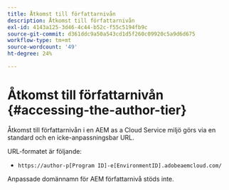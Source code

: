 ```yaml
---
title: Åtkomst till författarnivån
description: Åtkomst till författarnivån
exl-id: 4143a125-3d46-4c44-b52c-f55c5194fb9c
source-git-commit: d361ddc9a50a543cd1d5f260c09920c5a9d6d675
workflow-type: tm+mt
source-wordcount: '49'
ht-degree: 24%

---
```


# Åtkomst till författarnivån {#accessing-the-author-tier}

Åtkomst till författarnivån i en AEM as a Cloud Service miljö görs via en standard och en icke-anpassningsbar URL.

URL-formatet är följande:

* `https://author-p[Program ID]-e[EnvironmentID].adobeaemcloud.com/`

Anpassade domännamn för AEM författarnivå stöds inte.
